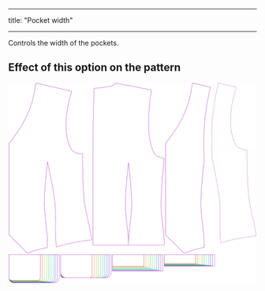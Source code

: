 - - -
title: "Pocket width"
- - -

Controls the width of the pockets.

## Effect of this option on the pattern

![This image shows the effect of this option by superimposing several variants that have a different value for this option](wahid_pocketwidth_sample.svg "Effect of this option on the pattern")
